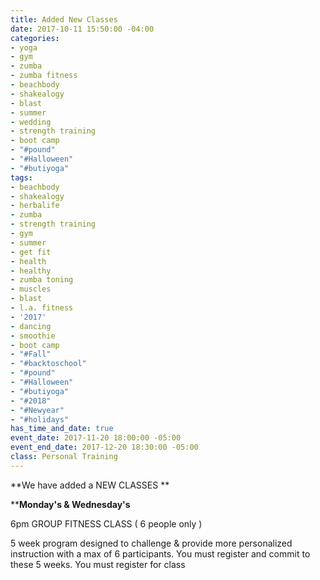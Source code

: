 ```yaml
---
title: Added New Classes
date: 2017-10-11 15:50:00 -04:00
categories:
- yoga
- gym
- zumba
- zumba fitness
- beachbody
- shakealogy
- blast
- summer
- wedding
- strength training
- boot camp
- "#pound"
- "#Halloween"
- "#butiyoga"
tags:
- beachbody
- shakealogy
- herbalife
- zumba
- strength training
- gym
- summer
- get fit
- health
- healthy
- zumba toning
- muscles
- blast
- l.a. fitness
- '2017'
- dancing
- smoothie
- boot camp
- "#Fall"
- "#backtoschool"
- "#pound"
- "#Halloween"
- "#butiyoga"
- "#2018"
- "#Newyear"
- "#holidays"
has_time_and_date: true
event_date: 2017-11-20 18:00:00 -05:00
event_end_date: 2017-12-20 18:30:00 -05:00
class: Personal Training
---
```


**We have added a NEW CLASSES **

****Monday's & Wednesday's**

6pm  GROUP FITNESS CLASS  ( 6 people only )

5 week program designed to challenge & provide more personalized instruction with a max of 6 participants. You must register and commit to these 5 weeks. You must register for class